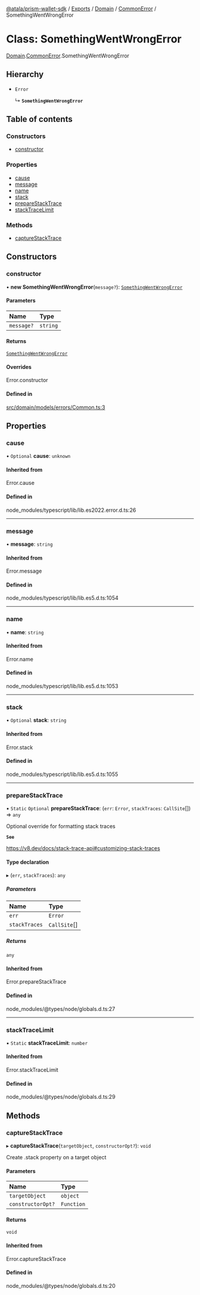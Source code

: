 [@atala/prism-wallet-sdk](../README.md) / [Exports](../modules.md) / [Domain](../modules/Domain.md) / [CommonError](../modules/Domain.CommonError.md) / SomethingWentWrongError

# Class: SomethingWentWrongError

[Domain](../modules/Domain.md).[CommonError](../modules/Domain.CommonError.md).SomethingWentWrongError

## Hierarchy

- `Error`

  ↳ **`SomethingWentWrongError`**

## Table of contents

### Constructors

- [constructor](Domain.CommonError.SomethingWentWrongError.md#constructor)

### Properties

- [cause](Domain.CommonError.SomethingWentWrongError.md#cause)
- [message](Domain.CommonError.SomethingWentWrongError.md#message)
- [name](Domain.CommonError.SomethingWentWrongError.md#name)
- [stack](Domain.CommonError.SomethingWentWrongError.md#stack)
- [prepareStackTrace](Domain.CommonError.SomethingWentWrongError.md#preparestacktrace)
- [stackTraceLimit](Domain.CommonError.SomethingWentWrongError.md#stacktracelimit)

### Methods

- [captureStackTrace](Domain.CommonError.SomethingWentWrongError.md#capturestacktrace)

## Constructors

### constructor

• **new SomethingWentWrongError**(`message?`): [`SomethingWentWrongError`](Domain.CommonError.SomethingWentWrongError.md)

#### Parameters

| Name | Type |
| :------ | :------ |
| `message?` | `string` |

#### Returns

[`SomethingWentWrongError`](Domain.CommonError.SomethingWentWrongError.md)

#### Overrides

Error.constructor

#### Defined in

[src/domain/models/errors/Common.ts:3](https://github.com/hyperledger/identus-edge-agent-sdk-ts/blob/70efa8b16122ab132f36ab1c9f2ac30b3a4b3176/src/domain/models/errors/Common.ts#L3)

## Properties

### cause

• `Optional` **cause**: `unknown`

#### Inherited from

Error.cause

#### Defined in

node_modules/typescript/lib/lib.es2022.error.d.ts:26

___

### message

• **message**: `string`

#### Inherited from

Error.message

#### Defined in

node_modules/typescript/lib/lib.es5.d.ts:1054

___

### name

• **name**: `string`

#### Inherited from

Error.name

#### Defined in

node_modules/typescript/lib/lib.es5.d.ts:1053

___

### stack

• `Optional` **stack**: `string`

#### Inherited from

Error.stack

#### Defined in

node_modules/typescript/lib/lib.es5.d.ts:1055

___

### prepareStackTrace

▪ `Static` `Optional` **prepareStackTrace**: (`err`: `Error`, `stackTraces`: `CallSite`[]) => `any`

Optional override for formatting stack traces

**`See`**

https://v8.dev/docs/stack-trace-api#customizing-stack-traces

#### Type declaration

▸ (`err`, `stackTraces`): `any`

##### Parameters

| Name | Type |
| :------ | :------ |
| `err` | `Error` |
| `stackTraces` | `CallSite`[] |

##### Returns

`any`

#### Inherited from

Error.prepareStackTrace

#### Defined in

node_modules/@types/node/globals.d.ts:27

___

### stackTraceLimit

▪ `Static` **stackTraceLimit**: `number`

#### Inherited from

Error.stackTraceLimit

#### Defined in

node_modules/@types/node/globals.d.ts:29

## Methods

### captureStackTrace

▸ **captureStackTrace**(`targetObject`, `constructorOpt?`): `void`

Create .stack property on a target object

#### Parameters

| Name | Type |
| :------ | :------ |
| `targetObject` | `object` |
| `constructorOpt?` | `Function` |

#### Returns

`void`

#### Inherited from

Error.captureStackTrace

#### Defined in

node_modules/@types/node/globals.d.ts:20

